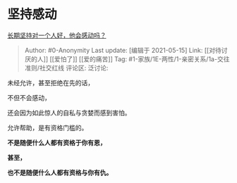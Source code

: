 # 坚持感动
[长期坚持对一个人好，他会感动吗？](https://www.zhihu.com/question/450758733/answer/1820584008)

> Author: #0-Anonymity
> Last update: [编辑于 2021-05-15]
> Link: [[对待讨厌的人]] [[爱怕了]] [[爱的痛苦]]
> Tag: #1-家族/1E-两性/1-亲密关系/1a-交往准则/社交红线
> 评论区:
> 泛讨论:

未经允许，甚至拒绝在先的话，

不但不会感动，

还会因为如此惊人的自私与贪婪而感到害怕。

允许帮助，是有资格门槛的。

**不是随便什么人都有资格于你有恩，**

**甚至，**

**也不是随便什么人都有资格与你有仇。**
